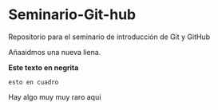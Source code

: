 # Seminario-Git-hub
Repositorio para el seminario de introducción de Git y GitHub



Añaaidmos una nueva liena.

**Este texto en negrita**

```esto en cuadro```

Hay algo muy muy raro aqui